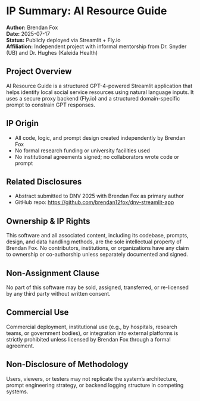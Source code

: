 # IP Summary: AI Resource Guide
**Author:** Brendan Fox  
**Date:** 2025-07-17  
**Status:** Publicly deployed via Streamlit + Fly.io  
**Affiliation:** Independent project with informal mentorship from Dr. Snyder (UB) and Dr. Hughes (Kaleida Health)

## Project Overview
AI Resource Guide is a structured GPT-4-powered Streamlit application that helps identify local social service resources using natural language inputs. It uses a secure proxy backend (Fly.io) and a structured domain-specific prompt to constrain GPT responses.

## IP Origin
- All code, logic, and prompt design created independently by Brendan Fox
- No formal research funding or university facilities used
- No institutional agreements signed; no collaborators wrote code or prompt

## Related Disclosures
- Abstract submitted to DNV 2025 with Brendan Fox as primary author
- GitHub repo: https://github.com/brendan12fox/dnv-streamlit-app

## Ownership & IP Rights
This software and all associated content, including its codebase, prompts, design, and data handling methods, are the sole intellectual property of Brendan Fox. No contributors, institutions, or organizations have any claim to ownership or co-authorship unless separately documented and signed.

## Non-Assignment Clause
No part of this software may be sold, assigned, transferred, or re-licensed by any third party without written consent.

## Commercial Use
Commercial deployment, institutional use (e.g., by hospitals, research teams, or government bodies), or integration into external platforms is strictly prohibited unless licensed by Brendan Fox through a formal agreement.

## Non-Disclosure of Methodology
Users, viewers, or testers may not replicate the system’s architecture, prompt engineering strategy, or backend logging structure in competing systems.